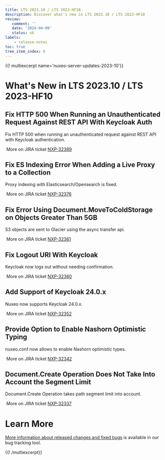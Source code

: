 ```yaml
---
title: LTS 2023.10 / LTS 2023-HF10
description: Discover what's new in LTS 2023.10 / LTS 2023-HF10
review:
   comment: ''
   date: '2024-04-09'
   status: ok
labels:
    - release-notes
toc: true
tree_item_index: 0
---
```


{{! multiexcerpt name='nuxeo-server-updates-2023-10'}}
# What's New in LTS 2023.10 / LTS 2023-HF10

## Fix HTTP 500 When Running an Unauthenticated Request Against REST API With Keycloak Auth

Fix HTTP 500 when running an unauthenticated request against REST API with Keycloak authentication.

<i class="fa fa-long-arrow-right" aria-hidden="true"></i>&nbsp;More on JIRA ticket [NXP-32389](https://jira.nuxeo.com/browse/NXP-32389)

## Fix ES Indexing Error When Adding a Live Proxy to a Collection

Proxy indexing with Elasticsearch/Opensearch is fixed.

<i class="fa fa-long-arrow-right" aria-hidden="true"></i>&nbsp;More on JIRA ticket [NXP-32376](https://jira.nuxeo.com/browse/NXP-32376)

## Fix Error Using Document.MoveToColdStorage on Objects Greater Than 5GB

S3 objects are sent to Glacier using the async transfer api.

<i class="fa fa-long-arrow-right" aria-hidden="true"></i>&nbsp;More on JIRA ticket [NXP-32361](https://jira.nuxeo.com/browse/NXP-32361)

## Fix Logout URI With Keycloak

Keycloak now logs out without needing confirmation.

<i class="fa fa-long-arrow-right" aria-hidden="true"></i>&nbsp;More on JIRA ticket [NXP-32360](https://jira.nuxeo.com/browse/NXP-32360)

## Add Support of Keycloak 24.0.x

Nuxeo now supports Keycloak 24.0.x.

<i class="fa fa-long-arrow-right" aria-hidden="true"></i>&nbsp;More on JIRA ticket [NXP-32352](https://jira.nuxeo.com/browse/NXP-32352)

##  Provide Option to Enable Nashorn Optimistic Typing

nuxeo.conf now allows to enable Nashorn optimistic types.

<i class="fa fa-long-arrow-right" aria-hidden="true"></i>&nbsp;More on JIRA ticket [NXP-32342](https://jira.nuxeo.com/browse/NXP-32342)

## Document.Create Operation Does Not Take Into Account the Segment Limit 

Document.Create Operation takes path segment limit into account.

<i class="fa fa-long-arrow-right" aria-hidden="true"></i>&nbsp;More on JIRA ticket [NXP-32337](https://jira.nuxeo.com/browse/NXP-32337)

# Learn More

[More information about released changes and fixed bugs](https://jira.nuxeo.com/secure/ReleaseNote.jspa?projectId=10011&version=22818) is available in our bug tracking tool.

{{! /multiexcerpt}}
